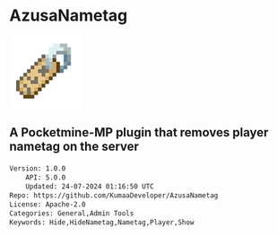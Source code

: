 # AzusaNametag
<img src="https://raw.githubusercontent.com/KumaaDeveloper/AzusaNametag/dbef3b31e73a0e2a049a6757ec02e354b6a13710/icon.png" width="128" height="128" />

## A Pocketmine-MP plugin that removes player nametag on the server
```properties
Version: 1.0.0
    API: 5.0.0
    Updated: 24-07-2024 01:16:50 UTC
Repo: https://github.com/KumaaDeveloper/AzusaNametag
License: Apache-2.0
Categories: General,Admin Tools
Keywords: Hide,HideNametag,Nametag,Player,Show
```